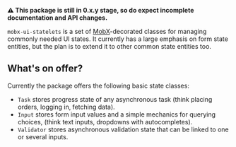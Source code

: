 **:warning: This package is still in 0.x.y stage, so do expect incomplete documentation and API changes.**

`mobx-ui-statelets` is a set of [MobX](https://github.com/mobxjs/mobx)-decorated classes for managing commonly
needed UI states. It currently has a large emphasis on form state entities, but
the plan is to extend it to other common state entities too.

## What's on offer?

Currently the package offers the following basic state classes:

- `Task` stores progress state of any asynchronous task (think placing orders,
  logging in, fetching data).
- `Input` stores form input values and a simple mechanics for querying choices,
  (think text inputs, dropdowns with autocompletes).
- `Validator` stores asynchronous validation state that can be linked to one or
  several inputs.
